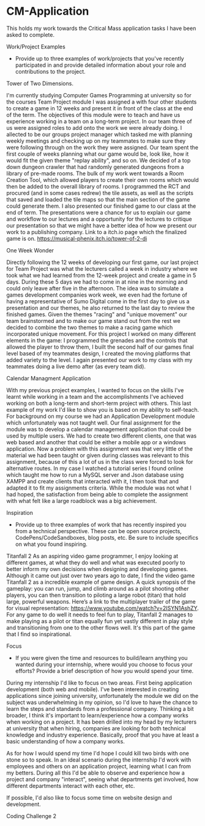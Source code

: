 # CM-Application
This holds my work towards the Critical Mass application tasks I have been asked to complete.

Work/Project Examples
- Provide up to three examples of work/projects that you've recently participated in and provide detailed information about your role and contributions to the project.

Tower of Two Dimensions.

I'm currently studying Computer Games Programming at university so for the courses Team Project module I was assigned a with four other students to create a game in 12 weeks and present it in front of the class at the end of the term. The objectives of this module were to teach and have us experience working in a team on a long-term project. In our team three of us were assigned roles to add onto the work we were already doing. I allected to be our groups project manager which tasked me with planning weekly meetings and checking up on my teammates to make sure they were following through on the work they were assigned. 
Our team spent the first couple of weeks planning what our game would be, look like, how it would fit the given theme "replay ability", and so on. We decided of a top down dungeon crawler that had randomly generated dungeons from a library of pre-made rooms. The bulk of my work went towards a Room Creation Tool, which allowed players to create their own rooms which would then be added to the overall library of rooms. I programmed the RCT and procured (and in some cases redrew) the tile assets, as well as the scripts that saved and loaded the tile maps so that the main section of the game could generate them. I also presented our finished game to our class at the end of term. The presentations were a chance for us to explain our game and workflow to our lectures and a opportunity for the lectures to critique our presentation so that we might have a better idea of how we present our work to a publishing company.
Link to a itch.io page which the finalized game is on. https://musical-phenix.itch.io/tower-of-2-di

One Week Wonder

Directly following the 12 weeks of developing our first game, our last project for Team Project was what the lecturers called a week in industry where we took what we had learned from the 12-week project and create a game in 5 days. During these 5 days we had to come in at nine in the morning and could only leave after five in the afternoon. The idea was to simulate a games development companies work week, we even had the fortune of having a representative of Sumo Digital come in the first day to give us a presentation and our themes, he also returned to the last day to review the finished games. Given the themes "racing" and "unique movement" our team brainstormed and to make our game stand out from the rest we decided to combine the two themes to make a racing game which incorporated unique movement. For this project I worked on many different elements in the game: I programmed the grenades and the controls that allowed the player to throw them, I built the second half of our games final level based of my teammates design, I created the moving platforms that added variety to the level.
I again presented our work to my class with my teammates doing a live demo after (as every team did).


Calendar Managment Application

With my previous project examples, I wanted to focus on the skills I've learnt while working in a team and the accomplishments I've achieved working on both a long-term and short-term project with others. This last example of my work I'd like to show you is based on my ability to self-teach. For background on my course we had an Application Development module which unfortunately was not taught well. Our final assignment for the module was to develop a calendar management application that could be used by multiple users. We had to create two different clients, one that was web based and another that could be either a mobile app or a windows application. Now a problem with this assignment was that very little of the material we had been taught or given during classes was relevant to this assignment, because of this a lot of us in the class were forced to look for alternative routes. In my case I watched a tutorial series I found online which taught me how to run a MySQL server and Json database using XAMPP and create clients that interacted with it, I then took that and adapted it to fit my assignments criteria. While the module was not what I had hoped, the satisfaction from being able to complete the assignment with what felt like a large roadblock was a big achievement.


Inspiration
- Provide up to three examples of work that has recently inspired you from a technical perspective. These can be open source projects, CodePens/CodeSandboxes, blog posts, etc. Be sure to include specifics on what you found inspiring.

Titanfall 2
As an aspiring video game programmer, I enjoy looking at different games, at what they do well and what was executed poorly to better inform my own decisions when designing and developing games.
Although it came out just over two years ago to date, I find the video game Titanfall 2 as a incredible example of game design. A quick synopsis of the gameplay: you can run, jump, and climb around as a pilot shooting other players, you can then transition to piloting a large robot (titan) that hold large, powerful weapons. Here’s a link to the multiplayer trailer of the game for visual representation: https://www.youtube.com/watch?v=2ISYN1AshZY. For any game to do well it needs to feel fun to play, Titanfall 2 manages to make playing as a pilot or titan equally fun yet vastly different in play style and transitioning from one to the other flows well. It's this part of the game that I find so inspirational.




Focus
- If you were given the time and resources to build/learn anything you wanted during your internship, where would you choose to focus your efforts? Provide a brief description of how you would spend your time.

During my internship I'd like to focus on two areas.
First being application development (both web and mobile). I've been interested in creating applications since joining university, unfortunately the module we did on the subject was underwhelming in my opinion, so I'd love to have the chance to learn the steps and standards from a professional company.
Thinking a bit broader, I think it's important to learn/experience how a company works when working on a project. It has been drilled into my head by my lecturers at university that when hiring, companies are looking for both technical knowledge and industry experience. Basically, proof that you have at least a basic understanding of how a company works.

As for how I would spend my time I'd hope I could kill two birds with one stone so to speak. In an ideal scenario during the internship I'd work with employees and others on an application project, learning what I can from my betters. During all this I'd be able to observe and experience how a project and company "interact", seeing what departments get involved, how different departments interact with each other, etc.

If possible, I'd also like to focus some time on website design and development.


Coding Challenge
2
